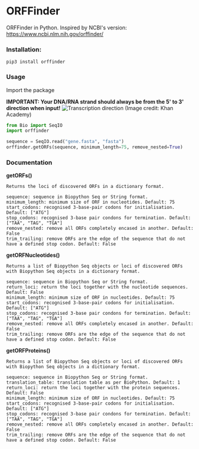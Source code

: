 # ORFFinder
ORFFinder in Python. Inspired by NCBI's version: https://www.ncbi.nlm.nih.gov/orffinder/

### Installation:
`pip3 install orffinder`

### Usage
Import the package

**IMPORTANT: Your DNA/RNA strand should always be from the 5' to 3' direction when input!**
![Transcription direction](https://cdn.kastatic.org/ka-perseus-images/1da89713b9aa8067742244d916749e72561bb3cc.png)
(Image credit: Khan Academy)

```py
from Bio import SeqIO
import orffinder

sequence = SeqIO.read("gene.fasta", "fasta")
orffinder.getORFs(sequence, minimum_length=75, remove_nested=True)
```

### Documentation
**getORFs()**
```
Returns the loci of discovered ORFs in a dictionary format.

sequence: sequence in Biopython Seq or String format.
minimum_length: minimum size of ORF in nucleotides. Default: 75
start_codons: recognised 3-base-pair codons for initialisation. Default: ["ATG"]
stop_codons: recognised 3-base pair condons for termination. Default: ["TAA", "TAG", "TGA"]
remove_nested: remove all ORFs completely encased in another. Default: False
trim_trailing: remove ORFs are the edge of the sequence that do not have a defined stop codon. Default: False
```

**getORFNucleotides()**
```
Returns a list of Biopython Seq objects or loci of discovered ORFs with Biopython Seq objects in a dictionary format.

sequence: sequence in Biopython Seq or String format.
return_loci: return the loci together with the nucleotide sequences. Default: False
minimum_length: minimum size of ORF in nucleotides. Default: 75
start_codons: recognised 3-base-pair codons for initialisation. Default: ["ATG"]
stop_codons: recognised 3-base pair condons for termination. Default: ["TAA", "TAG", "TGA"]
remove_nested: remove all ORFs completely encased in another. Default: False
trim_trailing: remove ORFs are the edge of the sequence that do not have a defined stop codon. Default: False
```

**getORFProteins()**
```
Returns a list of Biopython Seq objects or loci of discovered ORFs with Biopython Seq objects in a dictionary format.

sequence: sequence in Biopython Seq or String format.
translation_table: translation table as per BioPython. Default: 1
return_loci: return the loci together with the protein sequences. Default: False
minimum_length: minimum size of ORF in nucleotides. Default: 75
start_codons: recognised 3-base-pair codons for initialisation. Default: ["ATG"]
stop_codons: recognised 3-base pair condons for termination. Default: ["TAA", "TAG", "TGA"]
remove_nested: remove all ORFs completely encased in another. Default: False
trim_trailing: remove ORFs are the edge of the sequence that do not have a defined stop codon. Default: False
```
